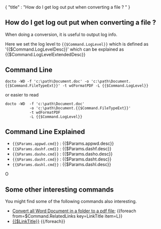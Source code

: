 {
    "title" : "How do I get log out put when converting a file ? " 
}

How do I get log out put when converting a file ?         
-

When doing a conversion, it is useful to output log info.     

Here we set the log level to `{{$Command.LogLevel}}` which is  defined as '{{$Command.LogLevelDesc}}' which can be explained as {{$Command.LogLevelExtendedDesc}}

Command Line 
-

 ````
 docto -WD -f 'c:\path\Document.doc' -o 'c:\path\Document.{{$Command.FileTypeExt}}' -t wdFormatPDF -L {{$Command.LogLevel}}
 ````
 or easier to read
 ````
 docto -WD  -f 'c:\path\Document.doc' 
            -o 'c:\path\Document.{{$Command.FileTypeExt}}' 
            -t wdFormatPDF 
            -L {{$Command.LogLevel}}
 ````

Command Line Explained 
-

 - `{{$Params.appwd.cmd}}` :  {{$Params.appwd.desc}}
 - `{{$Params.dashf.cmd}}` :  {{$Params.dashf.desc}} 
 - `{{$Params.dasho.cmd}}` :  {{$Params.dasho.desc}}
 - `{{$Params.dasht.cmd}}` :  {{$Params.dasht.desc}}
 - `{{$Params.dashl.cmd}}` :  {{$Params.dashl.desc}}

O


Some other interesting commands
-

You might find some of the following commands also interesting.

- [Convert all Word Document in a folder to a pdf file](ConvertDirDocToFilepdf.md);
{{foreach from=$Command.RelatedLinks key=LinkTitle item=L}}
 - [{{$LinkTitle}}]({{$L}})
{{/foreach}}    

